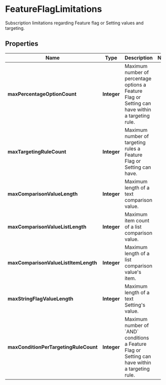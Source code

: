 

# FeatureFlagLimitations

Subscription limitations regarding Feature flag or Setting values and targeting.

## Properties

| Name | Type | Description | Notes |
|------------ | ------------- | ------------- | -------------|
|**maxPercentageOptionCount** | **Integer** | Maximum number of percentage options a Feature Flag or Setting can have within a targeting rule. |  |
|**maxTargetingRuleCount** | **Integer** | Maximum number of targeting rules a Feature Flag or Setting can have. |  |
|**maxComparisonValueLength** | **Integer** | Maximum length of a text comparison value. |  |
|**maxComparisonValueListLength** | **Integer** | Maximum item count of a list comparison value. |  |
|**maxComparisonValueListItemLength** | **Integer** | Maximum length of a list comparison value&#39;s item. |  |
|**maxStringFlagValueLength** | **Integer** | Maximum length of a text Setting&#39;s value. |  |
|**maxConditionPerTargetingRuleCount** | **Integer** | Maximum number of &#x60;AND&#x60; conditions a Feature Flag or Setting can have within a targeting rule. |  |



